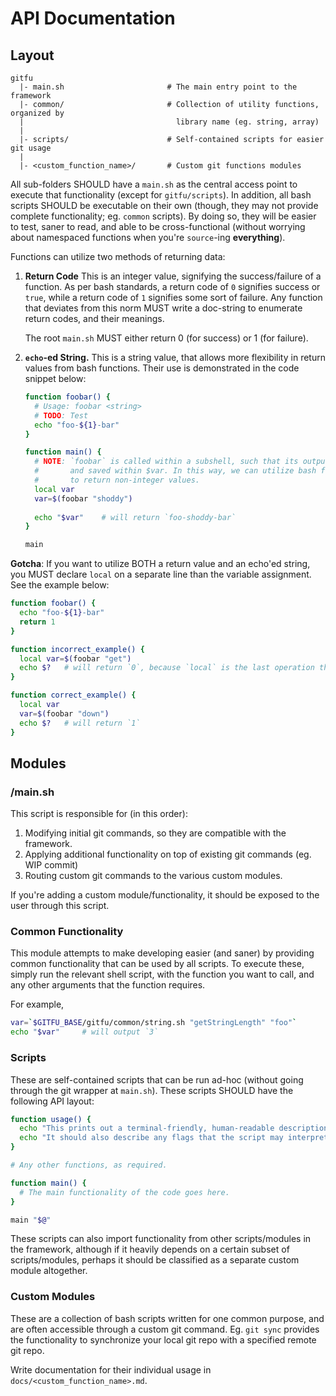 # API Documentation

## Layout

```
gitfu
  |- main.sh                       # The main entry point to the framework
  |- common/                       # Collection of utility functions, organized by
  |                                  library name (eg. string, array)
  |
  |- scripts/                      # Self-contained scripts for easier git usage
  |
  |- <custom_function_name>/       # Custom git functions modules
```

All sub-folders SHOULD have a `main.sh` as the central access point to execute that functionality (except for `gitfu/scripts`). In addition, all bash scripts SHOULD be executable on their own (though, they may not provide complete functionality; eg. `common` scripts). By doing so, they will be easier to test, saner to read, and able to be cross-functional (without worrying about namespaced functions when you're `source`-ing **everything**).

Functions can utilize two methods of returning data:

1. **Return Code**
   This is an integer value, signifying the success/failure of a function. As per bash standards, a return code of `0` signifies success or `true`, while a return code of `1` signifies some sort of failure. Any function that deviates from this norm MUST write a doc-string to enumerate return codes, and their meanings.

   The root `main.sh` MUST either return 0 (for success) or 1 (for failure).

2. **`echo`-ed String.**
   This is a string value, that allows more flexibility in return values from bash functions. Their use is demonstrated in the code snippet below:

   ```bash
   function foobar() {
     # Usage: foobar <string>
     # TODO: Test
     echo "foo-${1}-bar"
   }

   function main() {
     # NOTE: `foobar` is called within a subshell, such that its output will be captured
     #       and saved within $var. In this way, we can utilize bash functions effectively
     #       to return non-integer values.
     local var
     var=$(foobar "shoddy")
     
     echo "$var"	# will return `foo-shoddy-bar`
   }

   main
   ```

**Gotcha**: If you want to utilize BOTH a return value and an echo'ed string, you MUST declare `local` on a separate line than the variable assignment. See the example below:

```bash
function foobar() {
  echo "foo-${1}-bar"
  return 1
}

function incorrect_example() {
  local var=$(foobar "get")
  echo $?	# will return `0`, because `local` is the last operation that is performed.
}

function correct_example() {
  local var
  var=$(foobar "down")
  echo $?	# will return `1`
}
```



## Modules

### /main.sh

This script is responsible for (in this order):

1. Modifying initial git commands, so they are compatible with the framework.
2. Applying additional functionality on top of existing git commands (eg. WIP commit)
3. Routing custom git commands to the various custom modules.

If you're adding a custom module/functionality, it should be exposed to the user through this script.

### Common Functionality

This module attempts to make developing easier (and saner) by providing common functionality that can be used by all scripts. To execute these, simply run the relevant shell script, with the function you want to call, and any other arguments that the function requires.

For example,

```bash
var=`$GITFU_BASE/gitfu/common/string.sh "getStringLength" "foo"`
echo "$var"     # will output `3`
```

### Scripts

These are self-contained scripts that can be run ad-hoc (without going through the git wrapper at `main.sh`). These scripts SHOULD have the following API layout:

```bash
function usage() {
  echo "This prints out a terminal-friendly, human-readable description of how to use the script."
  echo "It should also describe any flags that the script may interpret."
}

# Any other functions, as required.

function main() {
  # The main functionality of the code goes here.
}

main "$@"
```

These scripts can also import functionality from other scripts/modules in the framework, although if it heavily depends on a certain subset of scripts/modules, perhaps it should be classified as a separate custom module altogether.

### Custom Modules

These are a collection of bash scripts written for one common purpose, and are often accessible through a custom git command. Eg. `git sync` provides the functionality to synchronize your local git repo with a specified remote git repo.

Write documentation for their individual usage in `docs/<custom_function_name>.md`.
